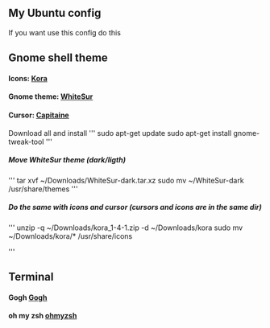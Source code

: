 ## My Ubuntu config

If you want use this config do this

## Gnome shell theme

#### Icons: [Kora](https://www.pling.com/p/1256209)

#### Gnome theme: [WhiteSur](https://www.pling.com/p/1403328/)

#### Cursor: [Capitaine](https://www.pling.com/p/1148692/)

Download all and install
'''
sudo apt-get update
sudo apt-get install gnome-tweak-tool
'''

##### Move WhiteSur theme (dark/ligth)

'''
tar xvf ~/Downloads/WhiteSur-dark.tar.xz
sudo mv ~/WhiteSur-dark /usr/share/themes
'''

##### Do the same with icons and cursor (cursors and icons are in the same dir)

'''
unzip -q ~/Downloads/kora_1-4-1.zip -d ~/Downloads/kora
sudo mv ~/Downloads/kora/\* /usr/share/icons

'''

## Terminal

#### Gogh [Gogh](https://mayccoll.github.io/Gogh/)

#### oh my zsh [ohmyzsh](https://ohmyz.sh/)
